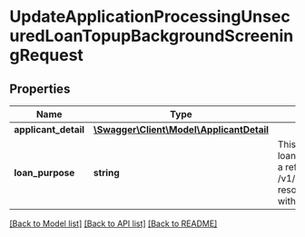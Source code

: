 # UpdateApplicationProcessingUnsecuredLoanTopupBackgroundScreeningRequest

## Properties
Name | Type | Description | Notes
------------ | ------------- | ------------- | -------------
**applicant_detail** | [**\Swagger\Client\Model\ApplicantDetail**](ApplicantDetail.md) |  | [optional] 
**loan_purpose** | **string** | This field is to indicate the purpose of loan. This is a reference data field.This is a reference data field. Please use /v1/utilities/referenceData/{loanPurpose} resource to get valid value of this field with description. | [optional] 

[[Back to Model list]](../../README.md#documentation-for-models) [[Back to API list]](../../README.md#documentation-for-api-endpoints) [[Back to README]](../../README.md)

